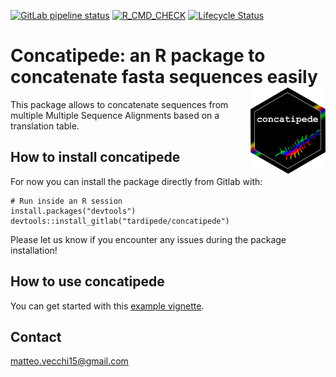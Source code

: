 [![GitLab pipeline status](https://gitlab.com/tardipede/concatipede/badges/master/pipeline.svg)](https://gitlab.com/tardipede/concatipede/commits/master)
[![R_CMD_CHECK](https://tardipede.gitlab.io/concatipede/R-CMD-check_badge.svg)](https://tardipede.gitlab.io/concatipede/R-CMD-check_output.txt)
[![Lifecycle Status](https://img.shields.io/badge/lifecycle-experimental-orange.svg)](https://www.tidyverse.org/lifecycle/)

Concatipede: an R package to concatenate fasta sequences easily  <img src="man/figures/concatipede_hexagon.png" width="120" align="right" />
==============================================================

This package allows to concatenate sequences from multiple Multiple Sequence Alignments based on a translation table.


## How to install concatipede

For now you can install the package directly from Gitlab with:

```
# Run inside an R session
install.packages("devtools")
devtools::install_gitlab("tardipede/concatipede")
```

Please let us know if you encounter any issues during the package installation!

## How to use concatipede

You can get started with this [example vignette](https://tardipede.gitlab.io/concatipede/articles/Package-usage.html).

## Contact
matteo.vecchi15@gmail.com

